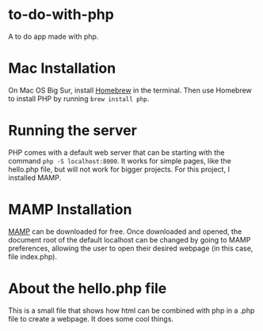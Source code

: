 # to-do-with-php
A to do app made with php. 

# Mac Installation

On Mac OS Big Sur, install [Homebrew](https://formulae.brew.sh/) in the terminal. Then use Homebrew to install PHP by running `brew install php`. 

# Running the server
PHP comes with a default web server that can be starting with the command `php -S localhost:8000`. It works for simple pages, like the hello.php file, but will not work for bigger projects. For this project, I installed MAMP. 

# MAMP Installation

[MAMP](https://www.mamp.info/en/downloads/) can be downloaded for free. Once downloaded and opened, the document root of the default localhost can be changed by going to MAMP preferences, allowing the user to open their desired webpage (in this case, file index.php). 

# About the hello.php file
This is a small file that shows how html can be combined with php in a .php file to create a webpage. It does some cool things.

#
